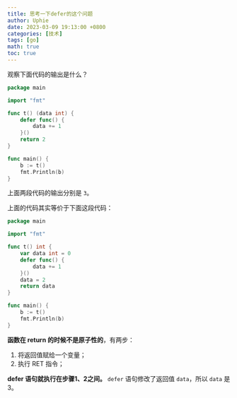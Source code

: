 ```yaml
---
title: 思考一下defer的这个问题
author: Uphie
date: 2023-03-09 19:13:00 +0800
categories: [技术]
tags: [go]
math: true
toc: true
---
```


观察下面代码的输出是什么？

```go
package main

import "fmt"

func t() (data int) {
	defer func() {
		data += 1
	}()
	return 2
}

func main() {
	b := t()
	fmt.Println(b)
}
```

上面两段代码的输出分别是 `3`。

上面的代码其实等价于下面这段代码：

```go
package main

import "fmt"

func t() int {
	var data int = 0
	defer func() {
		data += 1
	}()
	data = 2
	return data
}

func main() {
	b := t()
	fmt.Println(b)
}
```

**函数在 return 的时候不是原子性的**，有两步：
1. 将返回值赋给一个变量；
2. 执行 RET 指令；


**defer 语句就执行在步骤1、2之间。** `defer` 语句修改了返回值 `data`，所以 `data` 是 3。

